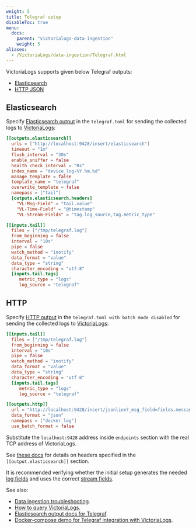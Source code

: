 ```yaml
---
weight: 5
title: Telegraf setup
disableToc: true
menu:
  docs:
    parent: "victorialogs-data-ingestion"
    weight: 5
aliases:
  - /VictoriaLogs/data-ingestion/Telegraf.html
---
```

VictoriaLogs supports given below Telegraf outputs:
- [Elasticsearch](#elasticsearch)
- [HTTP JSON](#http)

## Elasticsearch

Specify [Elasticsearch output](https://github.com/influxdata/telegraf/tree/master/plugins/outputs/elasticsearch) in the `telegraf.toml`
for sending the collected logs to [VictoriaLogs](https://docs.victoriametrics.com/victorialogs/):

```toml
[[outputs.elasticsearch]]
  urls = ["http://localhost:9428/insert/elasticsearch"]
  timeout = "1m"
  flush_interval = "30s"
  enable_sniffer = false
  health_check_interval = "0s"
  index_name = "device_log-%Y.%m.%d"
  manage_template = false
  template_name = "telegraf"
  overwrite_template = false
  namepass = ["tail"]
  [outputs.elasticsearch.headers]
    "VL-Msg-Field" = "tail.value"
    "VL-Time-Field" = "@timestamp"
    "VL-Stream-Fields" = "tag.log_source,tag.metric_type"

[[inputs.tail]]
  files = ["/tmp/telegraf.log"]
  from_beginning = false
  interval = "10s"
  pipe = false
  watch_method = "inotify"
  data_format = "value"
  data_type = "string"
  character_encoding = "utf-8"
  [inputs.tail.tags]
     metric_type = "logs"
     log_source = "telegraf"
```


## HTTP

Specify [HTTP output](https://github.com/influxdata/telegraf/tree/master/plugins/outputs/http) in the `telegraf.toml with batch mode disabled`
for sending the collected logs to [VictoriaLogs](https://docs.victoriametrics.com/victorialogs/):

```toml
[[inputs.tail]]
  files = ["/tmp/telegraf.log"]
  from_beginning = false
  interval = "10s"
  pipe = false
  watch_method = "inotify"
  data_format = "value"
  data_type = "string"
  character_encoding = "utf-8"
  [inputs.tail.tags]
     metric_type = "logs"
     log_source = "telegraf"

[[outputs.http]]
  url = "http://localhost:9428/insert/jsonline?_msg_field=fields.message&_time_field=timestamp,_stream_fields=tags.log_source,tags.metric_type"
  data_format = "json"
  namepass = ["docker_log"]
  use_batch_format = false
```

Substitute the `localhost:9428` address inside `endpoints` section with the real TCP address of VictoriaLogs.

See [these docs](https://docs.victoriametrics.com/victorialogs/data-ingestion/#http-headers) for details on headers specified
in the `[[output.elasticsearch]]` section.

It is recommended verifying whether the initial setup generates the needed [log fields](https://docs.victoriametrics.com/victorialogs/keyconcepts/#data-model)
and uses the correct [stream fields](https://docs.victoriametrics.com/victorialogs/keyconcepts/#stream-fields).

See also:

- [Data ingestion troubleshooting](https://docs.victoriametrics.com/victorialogs/data-ingestion/#troubleshooting).
- [How to query VictoriaLogs](https://docs.victoriametrics.com/victorialogs/querying/).
- [Elasticsearch output docs for Telegraf](https://github.com/influxdata/telegraf/tree/master/plugins/outputs/elasticsearch).
- [Docker-compose demo for Telegraf integration with VictoriaLogs](https://github.com/VictoriaMetrics/VictoriaMetrics/tree/master/deployment/docker/victorialogs/telegraf).
